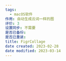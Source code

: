 ```yaml
---
tags:
  - macOS软件
作用: 自动生成云词一样的图
评价: 3
设置同步: 不需要
是否已备份:
是否已重装:
title: FigrCollage
date created: 2023-02-28
date modified: 2023-03-14
---
```

